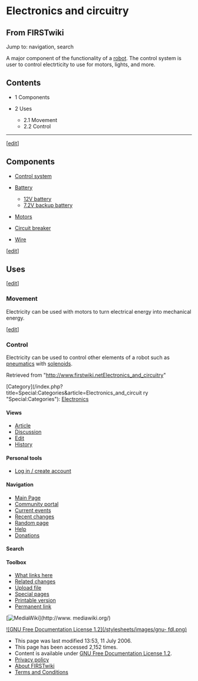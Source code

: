 # Electronics and circuitry

## From FIRSTwiki

Jump to: navigation, search

A major component of the functionality of a [robot](robot). The control system is user to control electrticity to use for motors, lights, and more.

## Contents

- 1 Components
- 2 Uses

  - 2.1 Movement
  - 2.2 Control

--------------------------------------------------------------------------------

[[edit](/index.php?title=Electronics_and_circuitry&action=edit&section=1 "Edit
section: Components")]

## Components

- [Control system](control-system)
- [Battery](Battery "Battery")

  - [12V battery](12V_battery "12V battery")
  - [7.2V backup battery](7.2V_backup_battery "7.2V backup battery")

- [Motors](motors)
- [Circuit breaker](Circuit_breaker "Circuit breaker")
- [Wire](Wire "Wire")

[[edit](/index.php?title=Electronics_and_circuitry&action=edit&section=2 "Edit
section: Uses")]

## Uses

[[edit](/index.php?title=Electronics_and_circuitry&action=edit&section=3 "Edit
section: Movement")]

### Movement

Electricity can be used with motors to turn electrical energy into mechanical energy.

[[edit](/index.php?title=Electronics_and_circuitry&action=edit&section=4 "Edit
section: Control")]

### Control

Electricity can be used to control other elements of a robot such as [pneumatics](pneumatics) with [solenoids](Solenoid "Solenoid").

Retrieved from "<http://www.firstwiki.netElectronics_and_circuitry>"

[Category](/index.php?title=Special:Categories&article=Electronics_and_circuit
ry "Special:Categories"): [Electronics](Category:Electronics "Category:Electronics")

#### Views

- [Article](Electronics_and_circuitry)
- [Discussion](/index.php?title=Talk:Electronics_and_circuitry&action=edit)
- [Edit](/index.php?title=Electronics_and_circuitry&action=edit)
- [History](/index.php?title=Electronics_and_circuitry&action=history)

#### Personal tools

- [Log in / create account](/index.php?title=Special:Userlogin&returnto=Electronics_and_circuitry)

[](Main_Page "Main Page")

#### Navigation

- [Main Page](Main_Page)
- [Community portal](FIRSTwiki:Community_portal)
- [Current events](Current_events)
- [Recent changes](Special:Recentchanges)
- [Random page](Special:Random)
- [Help](Help:Contents)
- [Donations](FIRSTwiki:Site_support)

#### Search

#### Toolbox

- [What links here](Special:Whatlinkshere/Electronics_and_circuitry)
- [Related changes](Special:Recentchangeslinked/Electronics_and_circuitry)
- [Upload file](Special:Upload)
- [Special pages](Special:Specialpages)
- [Printable version](/index.php?title=Electronics_and_circuitry&printable=yes)
- [Permanent link](/index.php?title=Electronics_and_circuitry&oldid=48693)

[![MediaWiki](/skins/common/images/poweredby_mediawiki_88x31.png)](http://www.
mediawiki.org/)

[![GNU Free Documentation License 1.2](/stylesheets/images/gnu-
fdl.png)](http://www.gnu.org/copyleft/fdl.html)

- This page was last modified 13:53, 11 July 2006.
- This page has been accessed 2,152 times.
- Content is available under [GNU Free Documentation License 1.2](http://www.gnu.org/copyleft/fdl.html "http://www.gnu.org/copyleft/fdl.html").
- [Privacy policy](FIRSTwiki:Privacy_policy "FIRSTwiki:Privacy policy")
- [About FIRSTwiki](FIRSTwiki:About "FIRSTwiki:About")
- [Terms and Conditions](FIRSTwiki:Terms_and_conditions "FIRSTwiki:Terms and conditions")
